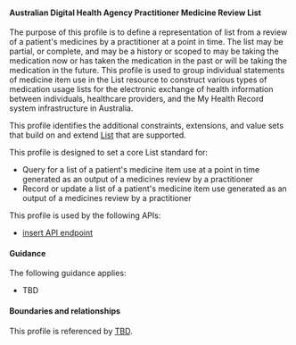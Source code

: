 #### Australian Digital Health Agency Practitioner Medicine Review List
The purpose of this profile is to define a representation of list from a review of a patient's medicines by a practitioner at a point in time. The list may be partial, or complete, and may be a history or scoped to may be taking the medication now or has taken the medication in the past or will be taking the medication in the future. This profile is used to group individual statements of medicine item use in the List resource to construct various types of medication usage lists for the electronic exchange of health information between individuals, healthcare providers, and the My Health Record system infrastructure in Australia.

This profile identifies the additional constraints, extensions, and value sets that build on and extend [List](http://hl7.org/fhir/R4/list.html) that are supported. 

This profile is designed to set a core List standard for:
* Query for a list of a patient's medicine item use at a point in time generated as an output of a medicines review by a practitioner
* Record or update a list of a patient's medicine item use generated as an output of a medicines review by a practitioner

This profile is used by the following APIs:
* [insert API endpoint](StructureDefinition-TBD-1.html)


#### Guidance
The following guidance applies:
* TBD


#### Boundaries and relationships
This profile is referenced by 
[TBD](StructureDefinition-TBD-1.html).
